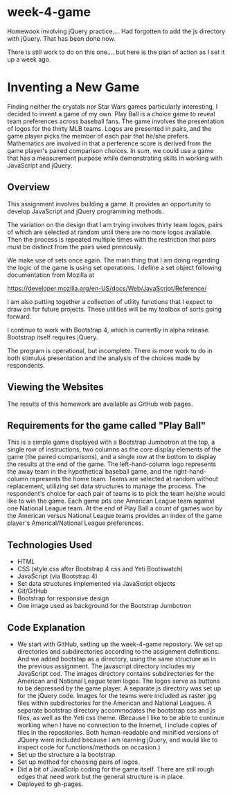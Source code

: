 # week-4-game
Homewook involving jQuery practice.... Had forgotten to add the js directory with jQuery. That has been done now.

There is still work to do on this one.... but here is the plan of action as I set it up a week ago.

# Inventing a New Game
Finding neither the crystals nor Star Wars games particularly interesting, I decided to invent a game of my own. Play Ball is a choice game to reveal team preferences across baseball fans. The game involves the presentation of logos for the thirty MLB teams. Logos are presented in pairs, and the game player picks the member of each pair that he/she prefers. Mathematics are involved in that a perference score is derived from the game player's paired comparison choices. In sum, we could use a game that has a measurement purpose while demonstrating skills in working with JavaScript and jQuery.


## Overview
This assignment involves building a game. It provides an opportunity to develop JavaScript and jQuery programming methods.  

The variation on the design that I am trying involves thirty team logos, pairs of which are selected at random until there are no more logos available. Then the process is repeated multiple times with the restriction that pairs must be distinct from the pairs used previously.

We make use of sets once again. The main thing that I am doing regarding the logic of the game is using set operations. I define a set object following documentation from
Mozilla at

https://developer.mozilla.org/en-US/docs/Web/JavaScript/Reference/

I am also putting together a collection of utility functions that I expect to draw on for future projects. These utilities will be my toolbox of sorts going forward. 

I continue to work with Bootstrap 4, which is currently in alpha release. Bootstrap itself requires jQuery.

The program is operational, but incomplete. There is more work to do in both stimulus presentation and the analysis of the choices made by respondents.


## Viewing the Websites

The results of this homework are available as GitHub web pages.


## Requirements for the game called "Play Ball"

This is a simple game displayed with a Bootstrap Jumbotron at the top, a single row of instructions, two columns as the core display elements of the game (the paired comparisons), and a single row at the bottom to display the results at the end of the game. The left-hand-column logo represents the away team in the hypothetical baseball game, and the right-hand-column represents the home team. Teams are selected at random without replacement, utilizing set data structures to manage the process. The respondent's choice for each pair of teams is to pick the team he/she would like to win the game. Each game pits one American League team against one National League team. At the end of Play Ball a count of games won by the American versus National League teams provides an index of the game player's Americal/National League preferences. 


## Technologies Used

- HTML
- CSS (style.css after Bootstrap 4 css and Yeti Bootswatch)
- JavaScript (via Bootstrap 4) 
- Set data structures implemented via JavaScript objects
- Git/GitHub
- Bootstrap for responsive design
- One image used as background for the Bootstrap Jumbotron


## Code Explanation

- We start with GitHub, setting up the week-4-game repostory. We set up directories and subdirectories according to the assignment definitions. And we added bootstap as a directory, using the same structure as in the previous assignment. The javascript directory includes my JavaScript cod. The images directory contains subdirectories for the American and National League team logos. The logos serve as buttons to be depressed by the game player. A separate js directory was set up for the jQuery code. Images for the teams were included as raster jpg files within subdirectories for the American and National Leagues. A separate bootstrap directory accommodates the bootstrap css and js files, as well as the Yeti css theme. (Because I like to be able to continue working when I have no connection to the Internet, I include copies of files in the repositories. Both human-readable and minified versions of JQuery were included because I am learning jQuery, and would like to inspect code for functions/methods on occasion.) 
- Set up the structure a la bootstrap.
- Set up method for choosing pairs of logos.
- Did a bit of JavaScrip coding for the game itself. There are still rough edges that need work but the general structure is in place.
- Deployed to gh-pages.
